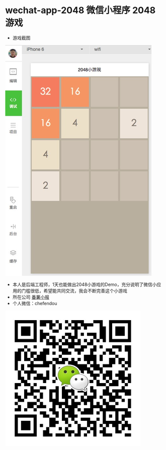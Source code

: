 # wechat-app-2048  微信小程序 2048游戏

* 游戏截图

![weixin](./images/2048.png)

* 本人是后端工程师，1天也能做出2048小游戏的Demo，充分说明了微信小应用的门槛很低，希望能共同交流，我会不断完善这个小游戏
* 所在公司  [番薯小报](http://fanshuapp.com)
* 个人微信：chefendou

![weixin](./images/erweima.jpg)

